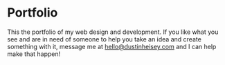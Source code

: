 # Portfolio
This the portfolio of my web design and development. If you like what you see and are in need of someone to help you take an idea and create something with it, message me at hello@dustinheisey.com and I can help make that happen!
